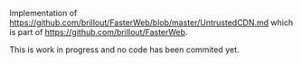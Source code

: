 Implementation of https://github.com/brillout/FasterWeb/blob/master/UntrustedCDN.md which is part of https://github.com/brillout/FasterWeb.

This is work in progress and no code has been commited yet.
